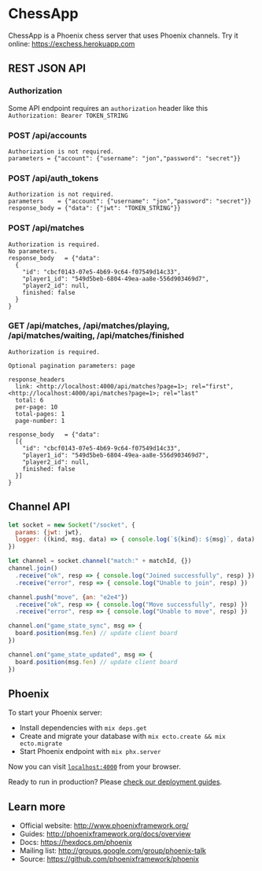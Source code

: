 # ChessApp

ChessApp is a Phoenix chess server that uses Phoenix channels.
Try it online: https://exchess.herokuapp.com

## REST JSON API

### Authorization
  Some API endpoint requires an `authorization` header like this `Authorization: Bearer TOKEN_STRING`

### POST    /api/accounts

```
Authorization is not required.
parameters = {"account": {"username": "jon","password": "secret"}}
```

### POST    /api/auth_tokens

```
Authorization is not required.
parameters    = {"account": {"username": "jon","password": "secret"}}
response_body = {"data": {"jwt": "TOKEN_STRING"}}
```

### POST    /api/matches

```
Authorization is required.
No parameters.
response_body   = {"data":
  {
    "id": "cbcf0143-07e5-4b69-9c64-f07549d14c33",
    "player1_id": "549d5beb-6804-49ea-aa8e-556d903469d7",
    "player2_id": null,
    finished: false
  }
}
```

### GET     /api/matches, /api/matches/playing, /api/matches/waiting, /api/matches/finished

```
Authorization is required.

Optional pagination parameters: page

response_headers
  link: <http://localhost:4000/api/matches?page=1>; rel="first", <http://localhost:4000/api/matches?page=1>; rel="last"
  total: 6
  per-page: 10
  total-pages: 1
  page-number: 1

response_body   = {"data":
  [{
    "id": "cbcf0143-07e5-4b69-9c64-f07549d14c33",
    "player1_id": "549d5beb-6804-49ea-aa8e-556d903469d7",
    "player2_id": null,
    finished: false
  }]
}
```

## Channel API

```javascript
let socket = new Socket("/socket", {
  params: {jwt: jwt},
  logger: ((kind, msg, data) => { console.log(`${kind}: ${msg}`, data) })
})

let channel = socket.channel("match:" + matchId, {})
channel.join()
  .receive("ok", resp => { console.log("Joined successfully", resp) })
  .receive("error", resp => { console.log("Unable to join", resp) })

channel.push("move", {an: "e2e4"})
  .receive("ok", resp => { console.log("Move successfully", resp) })
  .receive("error", resp => { console.log("Unable to move", resp) })

channel.on("game_state_sync", msg => {
  board.position(msg.fen) // update client board
})

channel.on("game_state_updated", msg => {
  board.position(msg.fen) // update client board
})
```

## Phoenix

To start your Phoenix server:

  * Install dependencies with `mix deps.get`
  * Create and migrate your database with `mix ecto.create && mix ecto.migrate`
  * Start Phoenix endpoint with `mix phx.server`

Now you can visit [`localhost:4000`](http://localhost:4000) from your browser.

Ready to run in production? Please [check our deployment guides](http://www.phoenixframework.org/docs/deployment).

## Learn more

  * Official website: http://www.phoenixframework.org/
  * Guides: http://phoenixframework.org/docs/overview
  * Docs: https://hexdocs.pm/phoenix
  * Mailing list: http://groups.google.com/group/phoenix-talk
  * Source: https://github.com/phoenixframework/phoenix
